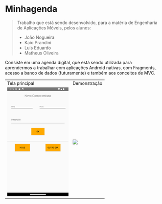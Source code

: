 # Minhagenda
> Trabalho que está sendo desenvolvido, para a matéria de Engenharia de Aplicações Móveis, pelos alunos: 
> - João Nogueira
> - Kaio Prandini
> - Luis Eduardo
> - Matheus Oliveira 

Consiste em uma agenda digital, que está sendo utilizada para aprendermos a trabalhar com aplicações Android nativas, com Fragments, acesso a banco de dados (futuramente) e também aos conceitos de MVC.

<table>
    <tr>
        <td>Tela principal</td>
        <td>Demonstração</td>
    </tr>
    <tr>
        <td><img src="TelaPrincipal.png" width=200/></td>
        <td><img src="Demonstracao.gif" width=200></td>
    </tr>   
</table>
